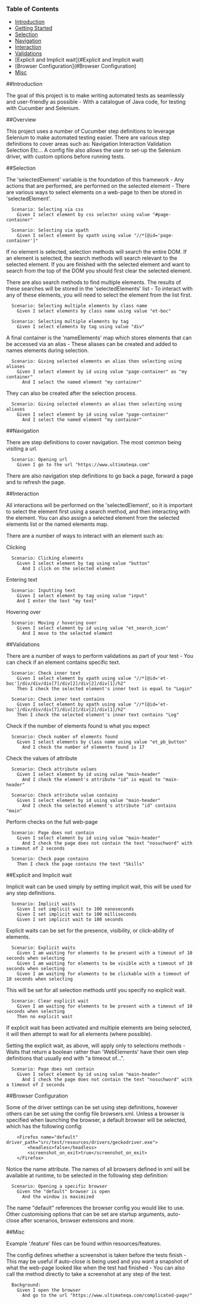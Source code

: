 ### Table of Contents

- [Introduction](#Introduction)
- [Getting Started](#Overview)
- [Selection](#Selection)
- [Navigation](Navigation)
- [Interaction](#Interaction)
- [Validations](#Validations)
- [Explicit and Implicit wait](#Explicit and Implicit wait)
- [Browser Configuration](#Browser Configuration)
- [Misc](#Misc)

##Introduction

The goal of this project is to make writing automated tests as seamlessly and user-friendly as possible -
With a catalogue of Java code, for testing with Cucumber and Selenium.

##Overview

This project uses a number of Cucumber step definitions to leverage Selenium
to make automated testing easier.
There are various step definitions to cover areas such as:
Navigation
Interaction
Validation
Selection
Etc...
A config file also allows the user to set-up the Selenium driver, with custom options before running tests.

##Selection

The 'selectedElement' variable is the foundation of this framework - Any actions that
are performed, are performed on the selected element - There are various ways to
select elements on a web-page to then be stored in 'selectedElement'.

```
  Scenario: Selecting via css
    Given I select element by css selector using value "#page-container"
    
  Scenario: Selecting via xpath
    Given I select element by xpath using value "//*[@id='page-container']"
```

If no element is selected, selection methods will search the entire DOM. If an element
is selected, the search methods will search relevant to the selected element. If you are
finished with the selected element and want to search from the top of the DOM you should
first clear the selected element.

There are also search methods to find multiple elements. The results of these searches
will be stored in the 'selectedElements' list - To interact with any of these elements, you
will need to select the element from the list first.

```
  Scenario: Selecting multiple elements by class name
    Given I select elements by class name using value "et-boc"

  Scenario: Selecting multiple elements by tag
    Given I select elements by tag using value "div"
```

A final container is the 'nameElements' map which stores elements that can be accessed via
an alias - These aliases can be created and added to names elements during selection.

```
  Scenario: Giving selected elements an alias then selecting using aliases
    Given I select element by id using value "page-container" as "my container"
      And I select the named element "my container"
```

They can also be created after the selection process.

```
  Scenario: Giving selected elements an alias then selecting using aliases
    Given I select element by id using value "page-container"
      And I select the named element "my container"
```

##Navigation

There are step definitions to cover navigation. The most common being visiting a url.

```
  Scenario: Opening url
    Given I go to the url "https://www.ultimateqa.com"
```

There are also navigation step definitions to go back a page, forward a page and to
refresh the page.

##Interaction

All interactions will be performed on the 'selectedElement', so it is important to select
the element first using a search method, and then interacting with the element. You can
also assign a selected element from the selected elements list or the named elements map.

There are a number of ways to interact with an element such as:

Clicking

```
  Scenario: Clicking elements
    Given I select element by tag using value "button"
      And I click on the selected element
```

Entering text

```
  Scenario: Inputting text
    Given I select element by tag using value "input"
    And I enter the text "my text"
```

Hovering over

```
  Scenario: Moving / hovering over
    Given I select element by id using value "et_search_icon"
      And I move to the selected element
```

##Validations

There are a number of ways to perform validations as part of your test - You can
check if an element contains specific text.

```
  Scenario: Check inner text
    Given I select element by xpath using value "//*[@id='et-boc']/div/div/div[7]/div[2]/div[2]/div[1]/h2"
    Then I check the selected element's inner text is equal to "Login"
    
  Scenario: Check inner text contains
    Given I select element by xpath using value "//*[@id='et-boc']/div/div/div[7]/div[2]/div[2]/div[1]/h2"
    Then I check the selected element's inner text contains "Log"
```

Check if the number of elements found is what you expect

```
  Scenario: Check number of elements found
    Given I select elements by class name using value "et_pb_button"
      And I check the number of elements found is 17
```

Check the values of attribute

```
  Scenario: Check attribute values
    Given I select element by id using value "main-header"
      And I check the element's attribute "id" is equal to "main-header"

  Scenario: Check attribute value contains
    Given I select element by id using value "main-header"
      And I check the selected element's attribute "id" contains "main"
```

Perform checks on the full web-page

```
  Scenario: Page does not contain
    Given I select element by id using value "main-header"
      And I check the page does not contain the text "nosuchword" with a timeout of 2 seconds
      
  Scenario: Check page contains
    Then I check the page contains the text "Skills"
```

##Explicit and Implicit wait

Implicit wait can be used simply by setting implicit wait, this will
be used for any step definitions.

```
  Scenario: Implicit waits
    Given I set implicit wait to 100 nanoseconds
    Given I set implicit wait to 100 milliseconds
    Given I set implicit wait to 100 seconds
```

Explicit waits can be set for the presence, visibility, or click-ability of
elements. 

```
  Scenario: Explicit waits
    Given I am waiting for elements to be present with a timeout of 10 seconds when selecting
    Given I am waiting for elements to be visible with a timeout of 10 seconds when selecting
    Given I am waiting for elements to be clickable with a timeout of 10 seconds when selecting
```

This will be set for all selection methods until you specify no explicit wait.

```
  Scenario: Clear explicit wait
    Given I am waiting for elements to be present with a timeout of 10 seconds when selecting
    Then no explicit wait
```

If explicit wait has been activated and multiple elements are being selected, it
will then attempt to wait for all elements (where possible).

Setting the explicit wait, as above, will apply only to selections methods - Waits that
return a boolean rather than 'WebElements' have their own step definitions that usually end with "a timeout of...".

```
  Scenario: Page does not contain
    Given I select element by id using value "main-header"
      And I check the page does not contain the text "nosuchword" with a timeout of 2 seconds
```

##Browser Configuration

Some of the driver settings can be set using step definitions, however others
can be set using the config file browsers.xml. Unless a browser is specified when launching the browser,
a default browser will be selected, which has the following config:

```
    <Firefox name="default" driver_path="src/test/resources/drivers/geckodriver.exe">
        <headless>false</headless>
        <screenshot_on_exit>true</screenshot_on_exit>
    </Firefox>
```

Notice the name attribute. The names of all browsers defined in xml will be available
at runtime, to be selected in the following step definition:

```
  Scenario: Opening a specific browser
    Given the "default" browser is open
      And the window is maximized
```

The name "default" references the browser config you would like to use. Other customising
options that can be set are startup arguments, auto-close after scenarios, browser extensions
and more.

##Misc

Example '.feature' files can be found within resources/features.

The config defines whether a screenshot is taken before the tests finish - This may be useful
if auto-close is being used and you want a snapshot of what the web-page looked
like when the test had finished - You can also call the method directly to take
a screenshot at any step of the test.

```
  Background:
    Given I open the browser
      And go to the url "https://www.ultimateqa.com/complicated-page/"
```